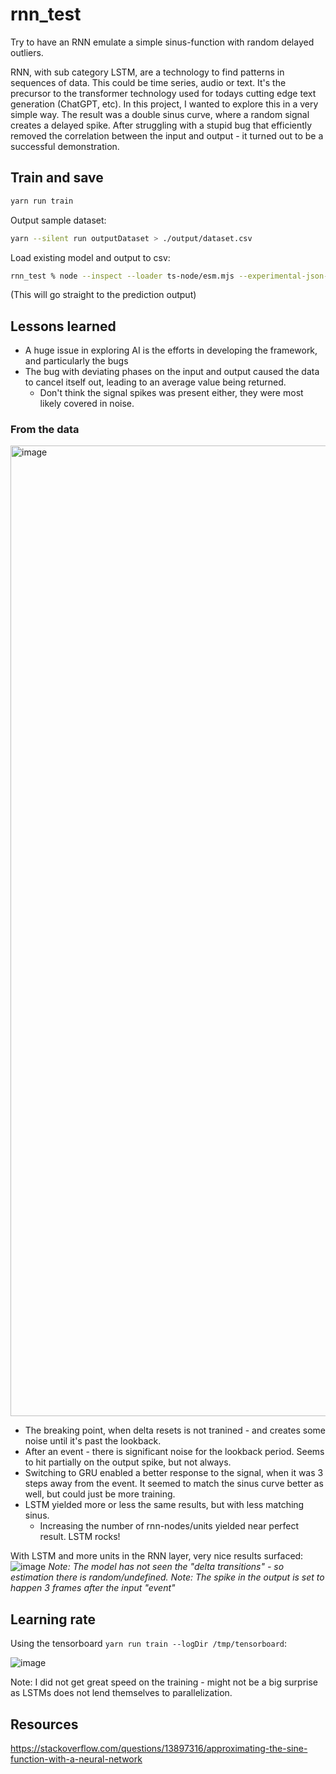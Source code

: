 # rnn_test
Try to have an RNN emulate a simple sinus-function with random delayed outliers.

RNN, with sub category LSTM, are a technology to find patterns in sequences of data.  This could be time series, audio or text.  It's the precursor to the transformer technology used for todays cutting edge text generation (ChatGPT, etc).  In this project, I wanted to explore this in a very simple way.   The result was a double sinus curve, where a random signal creates a delayed spike.  After struggling with a stupid bug that efficiently removed the correlation between the input and output - it turned out to be a successful demonstration.

## Train and save

```bash
yarn run train
```

Output sample dataset:
```bash
yarn --silent run outputDataset > ./output/dataset.csv
```

Load existing model and output to csv:
```bash
rnn_test % node --inspect --loader ts-node/esm.mjs --experimental-json-modules src/main.ts --loadModelPath=file:///tmp/rnn_test/model.json > output/results.csv
```

(This will go straight to the prediction output)


## Lessons learned

* A huge issue in exploring AI is the efforts in developing the framework, and particularly the bugs
* The bug with deviating phases on the input and output caused the data to cancel itself out, leading to an average value being returned.
  * Don't think the signal spikes was present either, they were most likely covered in noise.
 

### From the data

<img width="1553" alt="image" src="https://user-images.githubusercontent.com/18142837/207315190-14923c09-4de1-46c4-ae4f-3c2d9388f343.png">

* The breaking point, when delta resets is not tranined - and creates some noise until it's past the lookback.
* After an event - there is significant noise for the lookback period.  Seems to hit partially on the output spike, but not always.
* Switching to GRU enabled a better response to the signal, when it was 3 steps away from the event.  It seemed to match the sinus curve better as well, but could just be more training.
* LSTM yielded more or less the same results, but with less matching sinus.
  * Increasing the number of rnn-nodes/units yielded near perfect result.  LSTM rocks!

With LSTM and more units in the RNN layer, very nice results surfaced:
![image](https://user-images.githubusercontent.com/18142837/208864270-5b32feb0-47ad-40db-bb38-74d2ad8d7aa9.png)
_Note: The model has not seen the "delta transitions" - so estimation there is random/undefined._
_Note: The spike in the output is set to happen 3 frames after the input "event"_

## Learning rate
Using the tensorboard `yarn run train --logDir /tmp/tensorboard`:

![image](https://user-images.githubusercontent.com/18142837/209329314-d1484926-e2ab-451c-8a1a-1d6e12aeae89.png)

Note: I did not get great speed on the training - might not be a big surprise as LSTMs does not lend themselves to parallelization. 

## Resources

https://stackoverflow.com/questions/13897316/approximating-the-sine-function-with-a-neural-network

